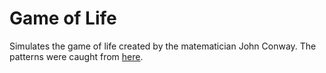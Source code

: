 
# Game of Life

Simulates the game of life created by the matematician John Conway. 
The patterns were caught from [here](https://web.archive.org/web/20160325045805/http://argentum.freeserve.co.uk/lex.htm).
